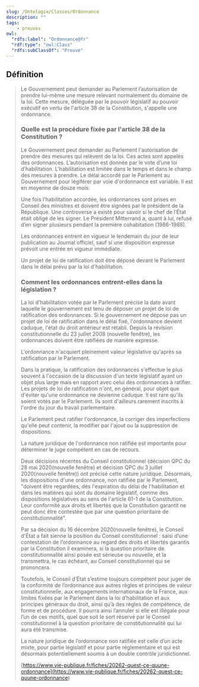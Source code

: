 ```yaml
---
slug: /Ontologie/Classes/Ordonnance
description: ""
tags:
    - preuves
owl:
  "rdfs:label": "Ordonnance@fr"
  "rdf:type": "owl:Class"
  "rdfs:subClassOf": "Preuve"
---
```


<OntologyTable frontMatter={frontMatter}/>

## Définition

> Le Gouvernement peut demander au Parlement l’autorisation de prendre lui-même une mesure relevant normalement du domaine de la loi. Cette mesure, déléguée par le pouvoir législatif au pouvoir exécutif en vertu de l'article 38 de la Constitution, s'appelle une ordonnance.
>
> ### Quelle est la procédure fixée par l'article 38 de la Constitution ?
>
> Le Gouvernement peut demander au Parlement l'autorisation de prendre des mesures qui relèvent de la loi. Ces actes sont appelés des ordonnances. L’autorisation est donnée par le vote d’une loi d’habilitation. L'habilitation est limitée dans le temps et dans le champ des mesures à prendre. Le délai accordé par le Parlement au Gouvernement pour légiférer par voie d'ordonnance est variable. Il est en moyenne de douze mois.
>
> Une fois l'habilitation accordée, les ordonnances sont prises en Conseil des ministres et doivent être signées par le président de la République. Une controverse a existé pour savoir si le chef de l’État était obligé de les signer. Le Président Mitterrand a, quant à lui, refusé d’en signer plusieurs pendant la première cohabitation (1986-1988).
>
> Les ordonnances entrent en vigueur le lendemain du jour de leur publication au Journal officiel, sauf si une disposition expresse prévoit une entrée en vigueur immédiate.
>
> Un projet de loi de ratification doit être déposé devant le Parlement dans le délai prévu par la loi d'habilitation.
>
> ### Comment les ordonnances entrent-elles dans la législation ?
>
> La loi d'habilitation votée par le Parlement précise la date avant laquelle le gouvernement est tenu de déposer un projet de loi de ratification des ordonnances. Si le gouvernement ne dépose pas un projet de loi de ratification dans le délai fixé, l'ordonnance devient caduque, l'état du droit antérieur est rétabli. Depuis la révision constitutionnelle du 23 juillet 2008 (nouvelle fenêtre), les ordonnances doivent être ratifiées de manière expresse.
>
> L'ordonnance n'acquiert pleinement valeur législative qu'après sa ratification par le Parlement.
>
> Dans la pratique, la ratification des ordonnances s'effectue le plus souvent à l'occasion de la discussion d'un texte législatif ayant un objet plus large mais en rapport avec celui des ordonnances à ratifier. Les projets de loi de ratification n'ont, en général, pour objet que d'éviter qu'une ordonnance ne devienne caduque. Il est rare qu'ils soient votés par le Parlement. Ils sont d'ailleurs rarement inscrits à l'ordre du jour du travail parlementaire.
>
> Le Parlement peut ratifier l'ordonnance, la corriger des imperfections qu'elle peut contenir, la modifier par l'ajout ou la suppression de dispositions.
>
> La nature juridique de l'ordonnance non ratifiée est importante pour déterminer le juge compétent en cas de recours.
>
> Deux décisions récentes du Conseil constitutionnel (décision QPC du 28 mai 2020(nouvelle fenêtre) et décision QPC du 3 juillet 2020(nouvelle fenêtre)) ont précisé cette nature juridique. Désormais, les dispositions d'une ordonnance, non ratifiée par le Parlement, "doivent être regardées, dès l'expiration du délai de l'habilitation et dans les matières qui sont du domaine législatif, comme des dispositions législatives au sens de l'article 61-1 de la Constitution. Leur conformité aux droits et libertés que la Constitution garantit ne peut donc être contestée que par une question prioritaire de constitutionnalité".
>
> Par sa décision du 16 décembre 2020(nouvelle fenêtre), le Conseil d'État a fait sienne la position du Conseil constitutionnel : saisi d’une contestation de l’ordonnance au regard des droits et libertés garantis par la Constitution il examinera, si la question prioritaire de constitutionnalité ainsi posée est sérieuse ou nouvelle, et la transmettra, le cas échéant, au Conseil constitutionnel qui se prononcera.
>
> Toutefois, le Conseil d’État s’estime toujours compétent pour juger de la conformité de l’ordonnance aux autres règles et principes de valeur constitutionnelle, aux engagements internationaux de la France, aux limites fixées par le Parlement dans la loi d’habilitation et aux principes généraux du droit, ainsi qu’à des règles de compétence, de forme et de procédure. Il pourra ainsi l’annuler si elle est illégale pour l’un de ces motifs, quel que soit le sort réservé par le Conseil constitutionnel à la question prioritaire de constitutionnalité qui lui aura été transmise.
>
> La nature juridique de l’ordonnance non ratifiée est celle d’un acte mixte, pour partie législatif et pour partie réglementaire et qui est désormais potentiellement soumis à un double contrôle juridictionnel.
>
> [https://www.vie-publique.fr/fiches/20262-quest-ce-quune-ordonnance](<https://www.vie-publique.fr/fiches/20262-quest-ce-quune-ordonnance>)
